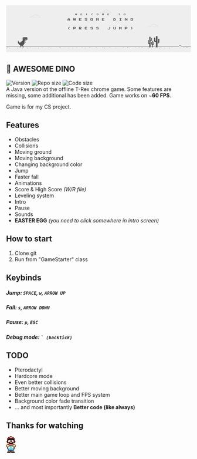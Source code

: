 ![Picture of the game](pic-of-the-game.png)
## 🦖 AWESOME DINO
![Version](https://img.shields.io/github/v/tag/rajlu/awesome-dino?label=Version&style=for-the-badge) ![Repo size](https://img.shields.io/github/repo-size/rajlu/awesome-dino?style=for-the-badge) ![Code size](https://img.shields.io/github/languages/code-size/rajlu/awesome-dino?style=for-the-badge)  
A Java version ot the offline T-Rex chrome game.
Some features are missing, some additional has been added.
Game works on ~**60 FPS**.

Game is for my CS project.
## Features
   - Obstacles
   - Collisions
   - Moving ground
   - Moving background
   - Changing background color
   - Jump
   - Faster fall
   - Animations
   - Score & High Score _(W/R file)_
   - Leveling system
   - Intro
   - Pause
   - Sounds
   - **EASTER EGG** _(you need to click somewhere in intro screen)_

## How to start
1. Clone git
2. Run from "GameStarter" class

## Keybinds
##### Jump: `SPACE`, `w`, `ARROW UP`
##### Fall: `s`, `ARROW DOWN`
##### Pause: `p`, `ESC`
##### Debug mode: <code>` (backtick)</code>

## TODO
- Pterodactyl
- Hardcore mode
- Even better collisions
- Better moving background
- Better main game loop and FPS system
- Background color fade transition
- ... and most importantly **Better code (like always)**

## Thanks for watching
![Mario](src/assets/mario/Mario-welcome.png)
